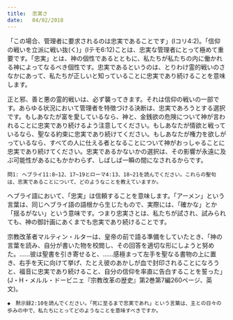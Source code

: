 ```yaml
---
title:  忠実さ
date:   04/02/2018
---
```


「この場合、管理者に要求されるのは忠実であることです」(Iコリ4:2)。「信仰の戦いを立派に戦い抜(く)」(Iテモ6:12)ことは、忠実な管理者にとって極めて重要です。「忠実」とは、神の個性であるとともに、私たちが私たちの内に働かれる神によってなるべき個性です。忠実であるというのは、とりわけ霊的戦いのさなかにあって、私たちが正しいと知っていることに忠実であり続けることを意味します。

正と邪、善と悪の霊的戦いは、必ず襲ってきます。それは信仰の戦いの一部です。あらゆる状況において管理者を特徴づける決断は、忠実であろうとする選択です。もしあなたが富を愛しているなら、神と、金銭欲の危険について神が言われることに忠実であり続けるよう注意してください。もしあなたが情欲と戦っているなら、聖なる約束に忠実であり続けてください。もしあなたが権力を欲しがっているなら、すべての人に仕える者となることについて神がおっしゃることに忠実であり続けてください。忠実であるかないかの選択は、その影響が永遠に及ぶ可能性があるにもかかわらず、しばしば一瞬の間になされるからです。

`問1: ヘブライ11:8~12、17~19とローマ4:13、18~21を読んでください。これらの聖句は、忠実であることについて、どのようなことを教えていますか。`

ヘブライ語において、「忠実」は信頼することを意味します。「アーメン」という言葉は、同じヘブライ語の語根から生じたもので、実際には、「確かな」とか「揺るがない」という意味です。つまり忠実さとは、私たちが試され、試みられても、神の御計画にあくまでも忠実であり続けることです。

宗教改革者マルティン・ルターは、皇帝の前で語る準備をしていたとき、「神の言葉を読み、自分が書いた物を校閲し、その回答を適切な形にしようと努めた。......彼は聖書を引き寄せると、......感極まって左手を聖なる書物の上に置き、右手を天に向けて挙げ、たとえ彼のあかしが血で封印されることになろうと、福音に忠実であり続けること、自分の信仰を率直に告白することを誓った」(J・H・メルル・ドービニェ『宗教改革の歴史』第2巻第7編260ページ、英文)。

`◆　黙示録2:10を読んでください。「死に至るまで忠実であれ」という言葉は、主との日々の歩みの中で、私たちにとってどのようなことを意味すべきですか。`
